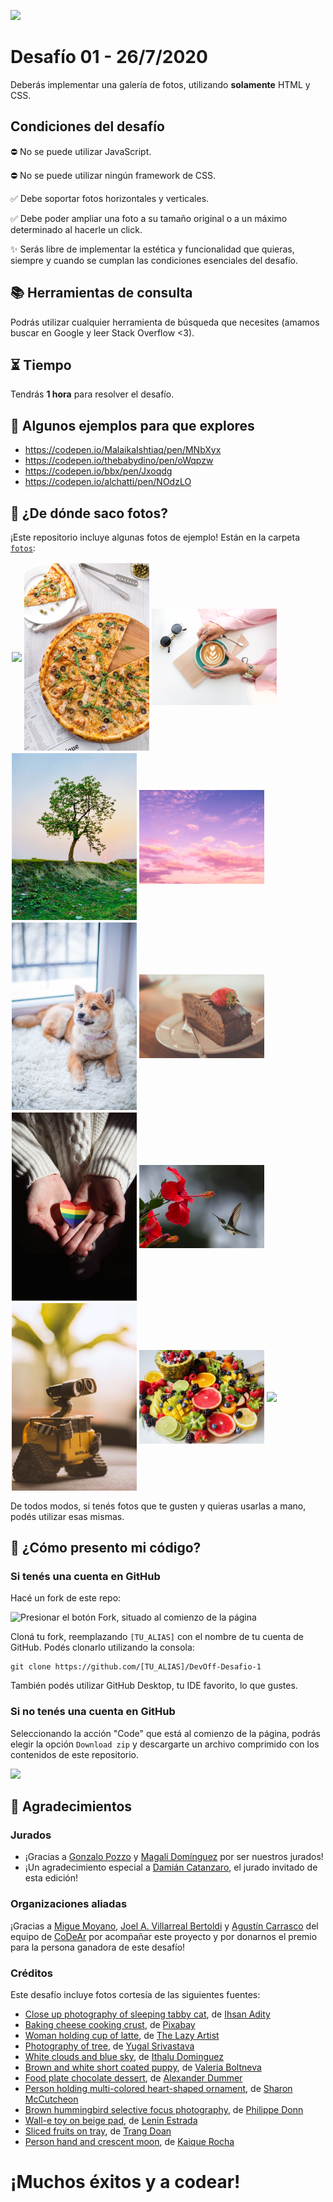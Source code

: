 ![](https://static-cdn.jtvnw.net/jtv_user_pictures/fb425ddf-5e67-4c84-9210-8065809675f7-profile_banner-480.png)

# Desafío 01 - 26/7/2020

Deberás implementar una galería de fotos, utilizando **solamente** HTML y CSS.

## Condiciones del desafío

⛔ No se puede utilizar JavaScript.

⛔ No se puede utilizar ningún framework de CSS.

✅ Debe soportar fotos horizontales y verticales.

✅ Debe poder ampliar una foto a su tamaño original o a un máximo determinado al hacerle un click.

✨ Serás libre de implementar la estética y funcionalidad que quieras, siempre y cuando se cumplan las condiciones esenciales del desafío.

## 📚 Herramientas de consulta

Podrás utilizar cualquier herramienta de búsqueda que necesites (amamos buscar en Google y leer Stack Overflow <3).

## ⏳ Tiempo

Tendrás **1 hora** para resolver el desafío.

## 🌈 Algunos ejemplos para que explores

- https://codepen.io/MalaikaIshtiaq/pen/MNbXyx
- https://codepen.io/thebabydino/pen/oWqpzw
- https://codepen.io/bbx/pen/Jxoqdg
- https://codepen.io/alchatti/pen/NOdzLO

## 📸 ¿De dónde saco fotos?

¡Este repositorio incluye algunas fotos de ejemplo! Están en la carpeta [`fotos`](./fotos): 

<img src="./fotos/01.jpg" align="middle" hspace="2" vspace="2" width="200"><img src="./fotos/02.jpg" align="middle" hspace="2" vspace="2" width="200"><img src="./fotos/03.jpg" align="middle" hspace="2" vspace="2" width="200"><img src="./fotos/04.jpg" align="middle" hspace="2" vspace="2" width="200"><img src="./fotos/05.jpg" align="middle" hspace="2" vspace="2" width="200"><img src="./fotos/06.jpg" align="middle" hspace="2" vspace="2" width="200"><img src="./fotos/07.jpg" align="middle" hspace="2" vspace="2" width="200"><img src="./fotos/08.jpg" align="middle" hspace="2" vspace="2" width="200"><img src="./fotos/09.jpg" align="middle" hspace="2" vspace="2" width="200"><img src="./fotos/10.jpg" align="middle" hspace="2" vspace="2" width="200"><img src="./fotos/11.jpg" align="middle" hspace="2" vspace="2" width="200"><img src="./fotos/12.jpg" align="middle" hspace="2" vspace="2" width="200">

De todos modos, si tenés fotos que te gusten y quieras usarlas a mano, podés utilizar esas mismas. 

## 🤔 ¿Cómo presento mi código?

### Si tenés una cuenta en GitHub

Hacé un fork de este repo:

![Presionar el botón Fork, situado al comienzo de la página](https://docs.github.com/assets/images/help/repository/fork_button.jpg)

Cloná tu fork, reemplazando `[TU_ALIAS]` con el nombre de tu cuenta de GitHub. Podés clonarlo utilizando la consola:

```
git clone https://github.com/[TU_ALIAS]/DevOff-Desafio-1
```

También podés utilizar GitHub Desktop, tu IDE favorito, lo que gustes.

### Si no tenés una cuenta en GitHub

Seleccionando la acción "Code" que está al comienzo de la página, podrás elegir la opción `Download zip` y descargarte un archivo comprimido con los contenidos de este repositorio.

![](https://docs.github.com/assets/images/help/repository/https-url-clone.png)

## 💜 Agradecimientos

### Jurados

- ¡Gracias a [Gonzalo Pozzo](https://twitter.com/goncy) y [Magalí Domínguez](https://twitter.com/printmaga) por ser nuestros jurados!
- ¡Un agradecimiento especial a [Damián Catanzaro](https://twitter.com/damiancatanzaro), el jurado invitado de esta edición!

### Organizaciones aliadas

¡Gracias a [Migue Moyano](https://twitter.com/elmiguedev), [Joel A. Villarreal Bertoldi](https://twitter.com/joelalejandro) y [Agustín Carrasco](https://twitter.com/asermax) del equipo de [CoDeAr](https://twitter.com/somoscodear) por acompañar este proyecto y por donarnos el premio para la persona ganadora de este desafío!

### Créditos

Este desafío incluye fotos cortesía de las siguientes fuentes:

- [Close up photography of sleeping tabby cat](./fotos/01.jpg), de [Ihsan Adity](https://twitter.com/IhsanAdity)
- [Baking cheese cooking crust](./fotos/02.jpg), de [Pixabay](https://www.pexels.com/@pixabay)
- [Woman holding cup of latte](./fotos/03.jpg), de [The Lazy Artist](https://twitter.com/antassingh)
- [Photography of tree](./fotos/04.jpg), de [Yugal Srivastava](https://twitter.com/yugalsrivastava)
- [White clouds and blue sky](./fotos/05.jpg), de [Ithalu Dominguez](https://twitter.com/ithasud)
- [Brown and white short coated puppy](./fotos/06.jpg), de [Valeria Boltneva](https://instagram.com/tsapolka)
- [Food plate chocolate dessert](./fotos/07.jpg), de [Alexander Dummer](https://www.pexels.com/@alexander-dummer-37646)
- [Person holding multi-colored heart-shaped ornament](./fotos/08.jpg), de [Sharon McCutcheon](https://instagram.com/mccutcheonphoto)
- [Brown hummingbird selective focus photography](./fotos/09.jpg), de [Philippe Donn](https://twitter.com/philippedonnphotography)
- [Wall-e toy on beige pad](./fotos/10.jpg), de [Lenin Estrada](https://www.pexels.com/@lenin-estrada-117221)
- [Sliced fruits on tray](./fotos/11.jpg), de [Trang Doan](https://instagram.com/iamtrangdoan)
- [Person hand and crescent moon](./fotos/12.jpg), de [Kaique Rocha](https://instagram.com/hikaique)

# ¡Muchos éxitos y a codear!

